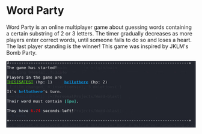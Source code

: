 # Word Party
Word Party is an online multiplayer game about guessing words containing a certain substring of 2 or 3 letters. The timer gradually decreases as more players enter correct words, until someone fails to do so and loses a heart. The last player standing is the winner!
This game was inspired by JKLM's Bomb Party.

![game preview](preview_img.jpeg)

